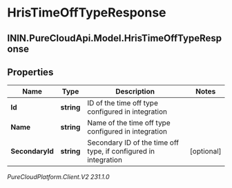 # HrisTimeOffTypeResponse

## ININ.PureCloudApi.Model.HrisTimeOffTypeResponse

## Properties

|Name | Type | Description | Notes|
|------------ | ------------- | ------------- | -------------|
| **Id** | **string** | ID of the time off type configured in integration | |
| **Name** | **string** | Name of the time off type configured in integration | |
| **SecondaryId** | **string** | Secondary ID of the time off type, if configured in integration | [optional] |



_PureCloudPlatform.Client.V2 231.1.0_
